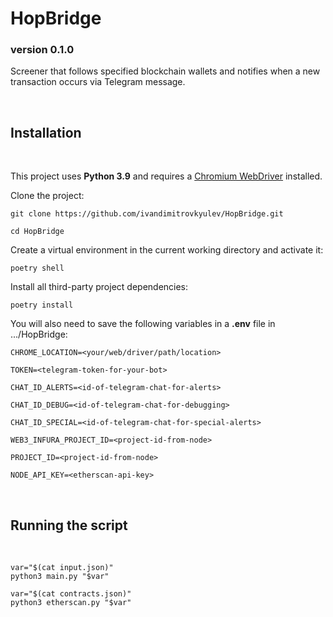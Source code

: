 <h1>HopBridge</h1>
<h3>version 0.1.0</h3>

Screener that follows specified blockchain wallets and notifies when a new transaction occurs via Telegram message.

<br> 

## Installation
<br>

This project uses **Python 3.9** and requires a
[Chromium WebDriver](https://chromedriver.chromium.org/getting-started/) installed.

Clone the project:
```
git clone https://github.com/ivandimitrovkyulev/HopBridge.git

cd HopBridge
```

Create a virtual environment in the current working directory and activate it:

```
poetry shell
```

Install all third-party project dependencies:
```
poetry install
```

You will also need to save the following variables in a **.env** file in .../HopBridge:
```
CHROME_LOCATION=<your/web/driver/path/location> 

TOKEN=<telegram-token-for-your-bot>

CHAT_ID_ALERTS=<id-of-telegram-chat-for-alerts>

CHAT_ID_DEBUG=<id-of-telegram-chat-for-debugging>

CHAT_ID_SPECIAL=<id-of-telegram-chat-for-special-alerts>

WEB3_INFURA_PROJECT_ID=<project-id-from-node>

PROJECT_ID=<project-id-from-node>

NODE_API_KEY=<etherscan-api-key>
```
<br/>

## Running the script
<br/>

```
var="$(cat input.json)"
python3 main.py "$var"

var="$(cat contracts.json)"
python3 etherscan.py "$var"
```